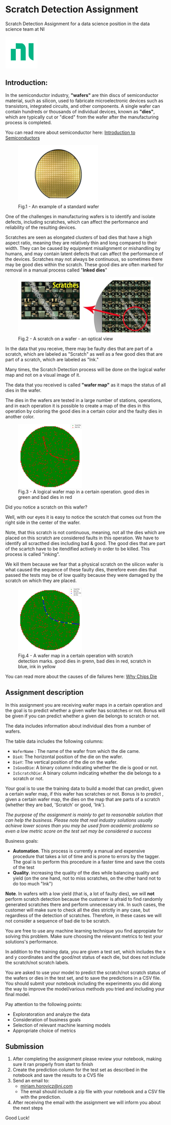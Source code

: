 # Scratch Detection Assignment
Scratch Detection Assignment for a data science position in the data science team at NI

<img src="assets/NI_logo.png" width="100" height="100">

## Introduction:

In the semiconductor industry, **"wafers"** are thin discs of semiconductor material, such as silicon, used to fabricate microelectronic devices such as transistors, integrated circuits, and other components. A single wafer can contain hundreds or thousands of individual devices, known as **"dies"**, which are typically cut or "diced" from the wafer after the manufacturing process is completed.

You can read more about semiconductor here: <a href="https://www.amd.com/en/technologies/introduction-to-semiconductors//">Introduction to Semiconductors</a>

<figure>
  <img src="assets/wafer.jpeg" width="250" height="180">
  <figcaption>Fig.1 - An example of a standard wafer</figcaption>
</figure>

One of the challenges in manufacturing wafers is to identify and isolate defects, including scratches, which can affect the performance and reliability of the resulting devices. 

Scratches are seen as elongated clusters of bad dies that have a high aspect ratio, meaning they are relatively thin and long compared to their width. They can be caused by equipment misalignment or mishandling by humans, and may contain latent defects that can affect the performance of the devices. Scratches may not always be continuous, so sometimes there may be good dies within the scratch. These good dies are often marked for removal in a manual process called "**Inked dies**" 

<figure>
  <img src="assets/scratch.png">
  <figcaption>Fig.2 - A scratch on a wafer - an optical view</figcaption>
</figure>

In the data that you receive, there may be faulty dies that are part of a scratch, which are labeled as "Scratch" as well as a few good dies that are part of a scratch, which are labeled as "Ink."

Many times, the Scratch Detection process will be done on the logical wafer map and not on a visual image of it.

The data that you received is called **"wafer map"** as it maps the status of all dies in the wafer.

The dies in the wafers are tested in a large number of stations, operations, and in each operation it is possible to create a map of the dies in this operation by coloring the good dies in a certain color and the faulty dies in another color.

<figure>
  <img src="assets/wafer_map.png" width="200" height="200">
  <figcaption>Fig.3 - A logical wafer map in a certain operation. good dies in green and bad dies in red</figcaption>
</figure>

Did you notice a scratch on this wafer?

Well, with our eyes it is easy to notice the scratch that comes out from the right side in the center of the wafer. 

Note, that this scratch is not continuous, meaning, not all the dies which are placed on this scratch are considered faults in this operation. We have to identify all scracthed dies including bad & good. The good dies that are part of the scartch have to be itendified actively in order to be killed. This process is called "inking". 

We kill them because we fear that a physical scratch on the silicon wafer is what caused the sequence of these faulty dies, therefore even dies that passed the tests may be of low quality because they were damaged by the scratch on which they are placed.

<figure>
  <img src="assets/wafer_map_with_marks.png" width="200" height="200">
  <figcaption>Fig.4 - A wafer map in a certain operation with scratch detection marks. good dies in grenn, bad dies in red, scratch in blue, ink in yellow</figcaption>
</figure>

You can read more about the causes of die failures here: <a href="https://semiengineering.com/why-chips-die//">Why Chips Die</a>

## Assignment description

In this assignment you are receiving wafer maps in a certain operation and the goal is to predict whether a given wafer has scratches or not. Bonus will be given if you can predict whether a given die belongs to scratch or not.

The data includes information about individual dies from a number of wafers.

The table data includes the following columns:

-  `WaferName` : The name of the wafer from which the die came.
- `DieX`: The horizontal position of the die on the wafer.
- `DieY`: The vertical position of the die on the wafer.
- `IsGoodDie`: A binary column indicating whether the die is good or not.
- `IsScratchDie`: A binary column indicating whether the die belongs to a scratch or not.

Your goal is to use the training data to build a model that can predict, given a certain wafer map, if this wafer has scratches or not. Bonus is to predict , given a certain wafer map, the dies on the map that are parts of a scratch (whether they are bad, 'Scratch' or good, 'Ink').

*The purpose of the assignment is mainly to get to reasonable solution that can help the business. Please note that real industry solutions usually achieve lower scores than you may be used from academic problems so even a low metric score on the test set may be considered a success*

Business goals:

- **Automation**. This process is currently a manual and expensive procedure that takes a lot of time and is prone to errors by the tagger. The goal is to perform this procedure in a faster time and save the costs of the test
- **Quality**. increasing the quality of the dies while balancing quality and yield (on the one hand, not to miss scratches, on the other hand not to do too much "Ink")

**Note**. In wafers with a low yield (that is, a lot of faulty dies), we will **not** perform scratch detection because the customer is afraid to find randomly generated scratches there and perform unnecessary ink. In such cases, the customer will make sure to check all the dies strictly in any case, but regardless of the detection of scratches. Therefore, in these cases we will not consider a sequence of bad die to be scratch. 

You are free to use any machine learning technique you find appropiate for solving this problem. Make sure choosing the relevamt metrics to test your solutions's performance.

In addition to the training data, you are given a test set, which includes the x and y coordinates and the good/not status of each die, but does not include the scratch/not scratch labels. 

You are asked to use your model to predict the scratch/not scratch status of the wafers or dies in the test set, and to save the predictions in a CSV file. You should submit your notebook including the experiments you did along the way to improve the model/various methods you tried and including your final model.

Pay attention to the following points:

- Exploratoration and analyze the data
- Consideration of business goals
- Selection of relevant machine learning models
- Appropriate choice of metrics

## Submission

1. After completing the assignment please review your notebook, making sure it ran properly from start to finish
2. Create the prediction column for the test set as described in the notebook and save the results to a CVS file
3. Send an email to:
    - miriam.horovicz@ni.com 
    - The email should include a zip file with your notebook and a CSV file with the prediction.
4. After receiving the email with the assignment we will inform you about the next steps


Good Luck!
